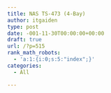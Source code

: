 ```yaml
---
title: NAS TS-473 (4-Bay)
author: itgaiden
type: post
date: -001-11-30T00:00:00+00:00
draft: true
url: /?p=515
rank_math_robots:
  - 'a:1:{i:0;s:5:"index";}'
categories:
  - All

---
```

